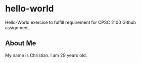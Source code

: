 # hello-world
Hello-World exercise to fulfill requirement for CPSC 2100 Github assignment.

## About Me
My name is Christian. I am 29 years old.
